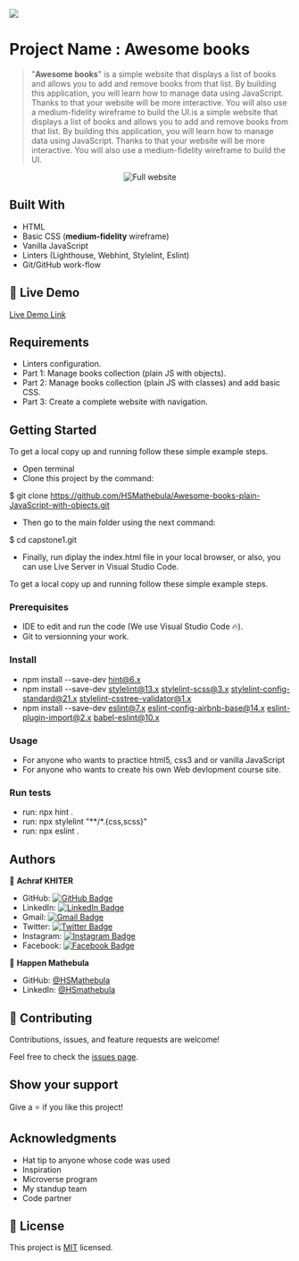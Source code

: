 ![](https://img.shields.io/badge/Microverse-blueviolet)

# Project Name : Awesome books

>"**Awesome books**" is a simple website that displays a list of books and allows you to add and remove books from that list. By building this application, you will learn how to manage data using JavaScript. Thanks to that your website will be more interactive. You will also use a medium-fidelity wireframe to build the UI.is a simple website that displays a list of books and allows you to add and remove books from that list. By building this application, you will learn how to manage data using JavaScript. Thanks to that your website will be more interactive. You will also use a medium-fidelity wireframe to build the UI.

<p align="center">
  <img src="https://github.com/microverseinc/curriculum-javascript/blob/main/books/images/awesome_books_full_website.png" alt="Full website" />
</p>

## Built With

- HTML
- Basic CSS (**medium-fidelity** wireframe)
- Vanilla JavaScript
- Linters (Lighthouse, Webhint, Stylelint, Eslint)
- Git/GitHub work-flow

## :red_circle: Live Demo

[Live Demo Link]( https://khitermedachraf.github.io/Awesome-books-Js/)

## Requirements

- Linters configuration.
- Part 1: Manage books collection (plain JS with objects).
- Part 2: Manage books collection (plain JS with classes) and add basic CSS.
- Part 3: Create a complete website with navigation.

## Getting Started

To get a local copy up and running follow these simple example steps.
- Open terminal
- Clone this project by the command: 

$ git clone https://github.com/HSMathebula/Awesome-books-plain-JavaScript-with-objects.git

- Then go to the main folder using the next command:

$ cd capstone1.git

- Finally, run diplay the index.html file in your local browser, or also, you can use Live Server in Visual Studio Code.

To get a local copy up and running follow these simple example steps.

### Prerequisites

- IDE to edit and run the code (We use Visual Studio Code 🔥).
- Git to versionning your work.

### Install

- npm install --save-dev hint@6.x
- npm install --save-dev stylelint@13.x stylelint-scss@3.x stylelint-config-standard@21.x stylelint-csstree-validator@1.x
- npm install --save-dev eslint@7.x eslint-config-airbnb-base@14.x eslint-plugin-import@2.x babel-eslint@10.x

### Usage

- For anyone who wants to practice html5, css3 and or vanilla JavaScript
- For anyone who wants to create his own Web devlopment course site.

### Run tests

- run: npx hint .
- run: npx stylelint "**/*.{css,scss}"
- run: npx eslint .

## Authors

👤 **Achraf KHITER**

- GitHub: [![GitHub Badge](https://img.shields.io/badge/-khitermedachraf-white?logo=GitHub&logoColor=181717&style=plastic)](https://github.com/khitermedachraf/)
- LinkedIn: [![LinkedIn Badge](https://img.shields.io/badge/-khitermed-white?logo=LinkedIn&logoColor=0A66C2&style=plastic)](https://www.linkedin.com/in/khitermed/)
- Gmail: [![Gmail Badge](https://img.shields.io/badge/-@khiter.med7@gmail.com-white?logo=Gmail&logoColor=EA4335&style=plastic)](mailto:@khiter.med7@gmail.com)
- Twitter: [![Twitter Badge](https://img.shields.io/badge/-@AchrafKhiter-white?logo=Twitter&logoColor=1DA1F2&style=plastic)](https://twitter.com/AchrafKhiter)
- Instagram: [![Instagram Badge](https://img.shields.io/badge/-@khitermed-white?logo=Instagram&logoColor=bc2a8d&style=plastic)](https://www.instagram.com/khitermed07/)
- Facebook: [![Facebook Badge](https://img.shields.io/badge/-Achraf--KHITER-white?logo=Facebook&logoColor=1877F2&style=plastic)](https://www.facebook.com/achraf.khiter.750/)

👤 **Happen Mathebula**

- GitHub: [@HSMathebula](https://github.com/HSMathebula)
- LinkedIn: [@HSmathebula](https://www.linkedin.com/in/happen-mathebula-4b0438115/)


## 🤝 Contributing

Contributions, issues, and feature requests are welcome!

Feel free to check the [issues page](../../issues/).

## Show your support

Give a ⭐️ if you like this project!

## Acknowledgments

- Hat tip to anyone whose code was used
- Inspiration
- Microverse program
- My standup team
- Code partner

## 📝 License

This project is [MIT](./MIT.md) licensed.
